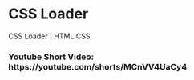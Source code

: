# CSS Loader

CSS Loader | HTML CSS

<h3>
Youtube Short Video: https://youtube.com/shorts/MCnVV4UaCy4
</h3>

